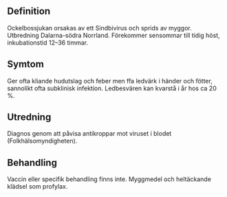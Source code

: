 ## Definition

Ockelbossjukan orsakas av ett Sindbivirus och sprids av myggor. Utbredning Dalarna-södra Norrland. Förekommer sensommar till tidig höst, inkubationstid 12–36 timmar.

## Symtom

Ger ofta kliande hudutslag och feber men ffa ledvärk i händer och fötter, sannolikt ofta subklinisk infektion. Ledbesvären kan kvarstå i år hos ca 20 %.

## Utredning

Diagnos genom att påvisa antikroppar mot viruset i blodet (Folkhälsomyndigheten).

## Behandling

Vaccin eller specifik behandling finns inte. Myggmedel och heltäckande klädsel som profylax.

